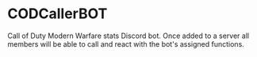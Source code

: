 # CODCallerBOT
Call of Duty Modern Warfare stats Discord bot. Once added to a server all members will be able to call and react with the bot's assigned functions.

